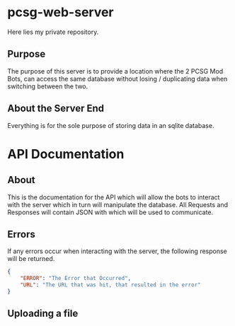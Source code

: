 # pcsg-web-server

Here lies my private repository.

## Purpose
The purpose of this server is to provide a location where the 2 PCSG Mod Bots, can access the same database without losing / duplicating data when switching between the two.

## About the Server End
Everything is for the sole purpose of storing data in an sqlite database. 

# API Documentation

## About
This is the documentation for the API which will allow the bots to interact with the server which in turn will manipulate the database.
All Requests and Responses will contain JSON with which will be used to communicate.

## Errors
If any errors occur when interacting with the server, the following response will be returned.

```json
{
    "ERROR": "The Error that Occurred",
    "URL": "The URL that was hit, that resulted in the error"
}
```
## Uploading a file
